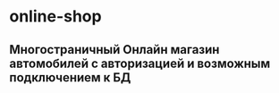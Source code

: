 # online-shop
## Многостраничный Онлайн магазин автомобилей с авторизацией и возможным подключением к БД
